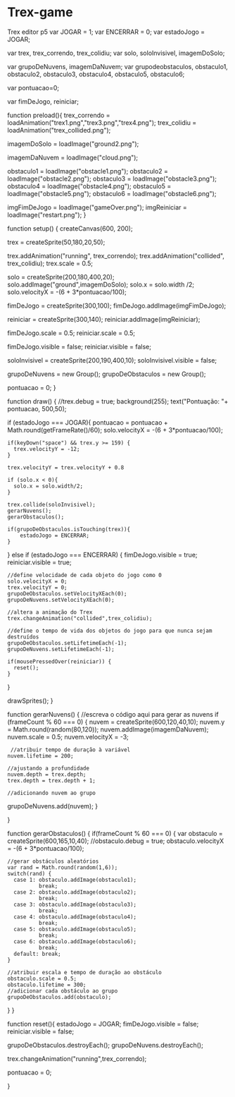 # Trex-game
Trex editor p5
var JOGAR = 1;
var ENCERRAR = 0;
var estadoJogo = JOGAR;

var trex, trex_correndo, trex_colidiu;
var solo, soloInvisivel, imagemDoSolo;

var grupoDeNuvens, imagemDaNuvem;
var grupodeobstaculos, obstaculo1, obstaculo2, obstaculo3, obstaculo4, obstaculo5, obstaculo6;

var pontuacao=0;

var fimDeJogo, reiniciar;



function preload(){
  trex_correndo =   loadAnimation("trex1.png","trex3.png","trex4.png");
  trex_colidiu = loadAnimation("trex_collided.png");
  
  imagemDoSolo = loadImage("ground2.png");
  
  imagemDaNuvem = loadImage("cloud.png");
  
  obstaculo1 = loadImage("obstacle1.png");
  obstaculo2 = loadImage("obstacle2.png");
  obstaculo3 = loadImage("obstacle3.png");
  obstaculo4 = loadImage("obstacle4.png");
  obstaculo5 = loadImage("obstacle5.png");
  obstaculo6 = loadImage("obstacle6.png");
  
  imgFimDeJogo = loadImage("gameOver.png");
  imgReiniciar = loadImage("restart.png");
}

function setup() {
  createCanvas(600, 200);
  
  trex = createSprite(50,180,20,50);
  
  trex.addAnimation("running", trex_correndo);
  trex.addAnimation("collided", trex_colidiu);
  trex.scale = 0.5;
  
  solo = createSprite(200,180,400,20);
  solo.addImage("ground",imagemDoSolo);
  solo.x = solo.width /2;
  solo.velocityX = -(6 + 3*pontuacao/100);
  
  fimDeJogo = createSprite(300,100);
  fimDeJogo.addImage(imgFimDeJogo);
  
  reiniciar = createSprite(300,140);
  reiniciar.addImage(imgReiniciar);
  
  fimDeJogo.scale = 0.5;
  reiniciar.scale = 0.5;

  fimDeJogo.visible = false;
  reiniciar.visible = false;
  
  soloInvisivel = createSprite(200,190,400,10);
  soloInvisivel.visible = false;
  
  grupoDeNuvens = new Group();
  grupoDeObstaculos = new Group();
  
  pontuacao = 0;
}

function draw() {
  //trex.debug = true;
  background(255);
  text("Pontuação: "+ pontuacao, 500,50);
  
  if (estadoJogo === JOGAR){
    pontuacao = pontuacao + Math.round(getFrameRate()/60);
    solo.velocityX = -(6 + 3*pontuacao/100);
  
    if(keyDown("space") && trex.y >= 159) {
      trex.velocityY = -12;
    }
  
    trex.velocityY = trex.velocityY + 0.8
  
    if (solo.x < 0){
      solo.x = solo.width/2;
    }
  
    trex.collide(soloInvisivel);
    gerarNuvens();
    gerarObstaculos();
  
    if(grupoDeObstaculos.isTouching(trex)){
        estadoJogo = ENCERRAR;
    }
  }
  else if (estadoJogo === ENCERRAR) {
    fimDeJogo.visible = true;
    reiniciar.visible = true;
    
    //define velocidade de cada objeto do jogo como 0
    solo.velocityX = 0;
    trex.velocityY = 0;
    grupoDeObstaculos.setVelocityXEach(0);
    grupoDeNuvens.setVelocityXEach(0);
    
    //altera a animação do Trex
    trex.changeAnimation("collided",trex_colidiu);
    
    //define o tempo de vida dos objetos do jogo para que nunca sejam destruídos
    grupoDeObstaculos.setLifetimeEach(-1);
    grupoDeNuvens.setLifetimeEach(-1);
    
    if(mousePressedOver(reiniciar)) {
      reset();
    }
  }
  
  
  drawSprites();
}

function gerarNuvens() {
  //escreva o código aqui para gerar as nuvens 
  if (frameCount % 60 === 0) {
    nuvem = createSprite(600,120,40,10);
    nuvem.y = Math.round(random(80,120));
    nuvem.addImage(imagemDaNuvem);
    nuvem.scale = 0.5;
    nuvem.velocityX = -3;
    
     //atribuir tempo de duração à variável
    nuvem.lifetime = 200; 
    
    //ajustando a profundidade
    nuvem.depth = trex.depth;
    trex.depth = trex.depth + 1;
        
    //adicionando nuvem ao grupo
   grupoDeNuvens.add(nuvem);
  }
  
}

function gerarObstaculos() {
  if(frameCount % 60 === 0) {
    var obstaculo = createSprite(600,165,10,40);
    //obstaculo.debug = true;
    obstaculo.velocityX = -(6 + 3*pontuacao/100);
    
    //gerar obstáculos aleatórios
    var rand = Math.round(random(1,6));
    switch(rand) {
      case 1: obstaculo.addImage(obstaculo1);
              break;
      case 2: obstaculo.addImage(obstaculo2);
              break;
      case 3: obstaculo.addImage(obstaculo3);
              break;
      case 4: obstaculo.addImage(obstaculo4);
              break;
      case 5: obstaculo.addImage(obstaculo5);
              break;
      case 6: obstaculo.addImage(obstaculo6);
              break;
      default: break;
    }
    
    //atribuir escala e tempo de duração ao obstáculo           
    obstaculo.scale = 0.5;
    obstaculo.lifetime = 300;
    //adicionar cada obstáculo ao grupo
    grupoDeObstaculos.add(obstaculo);
  }
}

function reset(){
  estadoJogo = JOGAR;
  fimDeJogo.visible = false;
  reiniciar.visible = false;
  
  grupoDeObstaculos.destroyEach();
  grupoDeNuvens.destroyEach();
  
  trex.changeAnimation("running",trex_correndo);
  
 
  
  pontuacao = 0;
  
}
